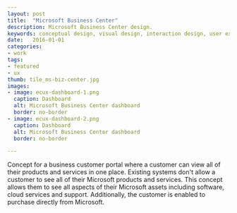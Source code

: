 ```yaml
---
layout: post
title:  "Microsoft Business Center"
description: Microsoft Business Center design.
keywords: conceptual design, visual design, interaction design, user experience design, Microsoft
date:   2016-01-01
categories: 
- work
tags:
- featured
- ux
thumb: tile_ms-biz-center.jpg
images: 
- image: ecux-dashboard-1.png
  caption: Dashboard
  alt: Microsoft Business Center dashboard
  border: no-border
- image: ecux-dashboard-2.png
  caption: Dashboard
  alt: Microsoft Business Center dashboard
  border: no-border

---
```

Concept for a business customer portal where a customer can view all of their products and services in one place. Existing systems don't allow a customer to see all of their Microsoft products and services. This concept allows them to see all aspects of their Microsoft assets including software, cloud services and support. Additionally, the customer is enabled to purchase directly from Microsoft.
